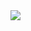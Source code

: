 
<img src="https://github.com/Innocentsax/CodeAlpha_tasks/blob/main/Screenshot%202023-10-17%20at%208.27.01%20PM.png">

<!-- git init    
git add README.md
git commit -m "first commit"
git branch -M main
git remote add origin https://github.com/Innocentsax/CodeAlpha_Project_Name.git
git push -u origin main
-->
